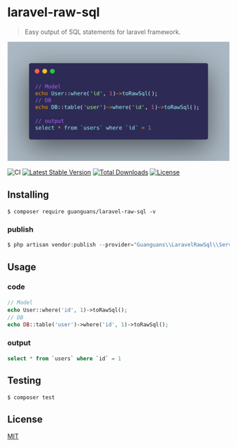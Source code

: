 # laravel-raw-sql

> Easy output of SQL statements for laravel framework.

<p align="center"><img src="./docs/usage.png"></p>

![CI](https://github.com/guanguans/laravel-raw-sql/workflows/CI/badge.svg)
[![Latest Stable Version](https://poser.pugx.org/guanguans/laravel-raw-sql/v)](//packagist.org/packages/guanguans/laravel-raw-sql)
[![Total Downloads](https://poser.pugx.org/guanguans/laravel-raw-sql/downloads)](//packagist.org/packages/guanguans/laravel-raw-sql)
[![License](https://poser.pugx.org/guanguans/laravel-raw-sql/license)](//packagist.org/packages/guanguans/laravel-raw-sql)

## Installing

``` shell
$ composer require guanguans/laravel-raw-sql -v
```

### publish

```php
$ php artisan vendor:publish --provider="Guanguans\\LaravelRawSql\\ServiceProvider"
```

## Usage

### code

``` php
// Model
echo User::where('id', 1)->toRawSql();
// DB
echo DB::table('user')->where('id', 1)->toRawSql();
```

### output

``` sql
select * from `users` where `id` = 1
```

## Testing

``` shell
$ composer test
```

## License

[MIT](LICENSE)
